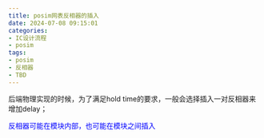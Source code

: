 ```yaml
---
title: posim网表反相器的插入
date: 2024-07-08 09:15:01
categories:
- IC设计流程
- posim
tags:
- posim
- 反相器
- TBD
---
```






后端物理实现的时候，为了满足hold time的要求，一般会选择插入一对反相器来增加delay；

<font color=blue>反相器可能在模块内部，也可能在模块之间插入</font>
